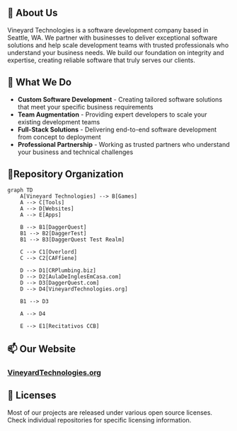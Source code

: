 ## 📖 About Us

Vineyard Technologies is a software development company based in Seattle, WA. We partner with businesses to deliver exceptional software solutions and help scale development teams with trusted professionals who understand your business needs. We build our foundation on integrity and expertise, creating reliable software that truly serves our clients.

## 🌟 What We Do

- **Custom Software Development** - Creating tailored software solutions that meet your specific business requirements
- **Team Augmentation** - Providing expert developers to scale your existing development teams
- **Full-Stack Solutions** - Delivering end-to-end software development from concept to deployment
- **Professional Partnership** - Working as trusted partners who understand your business and technical challenges

##  🌳Repository Organization

```mermaid
graph TD
    A[Vineyard Technologies] --> B[Games]
    A --> C[Tools]
    A --> D[Websites]
    A --> E[Apps]
    
    B --> B1[DaggerQuest]
    B1 --> B2[DaggerTest]
    B1 --> B3[DaggerQuest Test Realm]
    
    C --> C1[Overlord]
    C --> C2[CAFfiene]
    
    D --> D1[CRPlumbing.biz]
    D --> D2[AulaDeInglesEmCasa.com]
    D --> D3[DaggerQuest.com]
    D --> D4[VineyardTechnologies.org]

    B1 --> D3

    A --> D4
    
    E --> E1[Recitativos CCB]
```

## 📫 Our Website

### [VineyardTechnologies.org](https://VineyardTechnologies.org)

## 📄 Licenses

Most of our projects are released under various open source licenses. Check individual repositories for specific licensing information.
